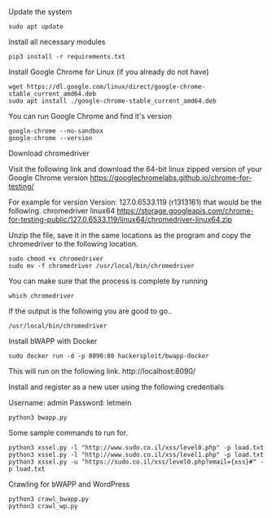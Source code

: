 Update the system

```sudo apt update```

Install all necessary modules

```pip3 install -r requirements.txt``` 

Install Google Chrome for Linux (if you already do not have)

```
wget https://dl.google.com/linux/direct/google-chrome-stable_current_amd64.deb
sudo apt install ./google-chrome-stable_current_amd64.deb
```

You can run Google Chrome and find it's version

```
google-chrome --no-sandbox
google-chrome --version
```

Download chromedriver

Visit the following link and download the 64-bit linux zipped version of your Google Chrome version
https://googlechromelabs.github.io/chrome-for-testing/

For example for version Version: 127.0.6533.119 (r1313161) that would be the following.
chromedriver	linux64	https://storage.googleapis.com/chrome-for-testing-public/127.0.6533.119/linux64/chromedriver-linux64.zip

Unzip the file, save it in the same locations as the program and copy the chromedriver to the following location.

```
sudo chmod +x chromedriver
sudo mv -f chromedriver /usr/local/bin/chromedriver
```

You can make sure that the process is complete by running

```which chromedriver```

If the output is the following you are good to go..

```/usr/local/bin/chromedriver```

Install bWAPP with Docker

```sudo docker run -d -p 8090:80 hackersploit/bwapp-docker```

This will run on the following link.
http://localhost:8090/

Install and register as a new user using the following credentials

Username: admin
Password: letmein

```python3 bwapp.py```

Some sample commands to run for.

```
python3 xssel.py -l "http://www.sudo.co.il/xss/level0.php" -p load.txt
python3 xssel.py -l "http://www.sudo.co.il/xss/level1.php" -p load.txt
python3 xssel.py -u "https://sudo.co.il/xss/level0.php?email={xss}#" -p load.txt
```

Crawling for bWAPP and WordPress

```
python3 crawl_bwapp.py
python3 crawl_wp.py
```
